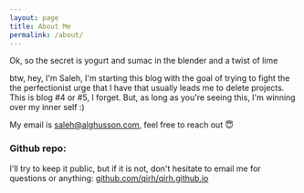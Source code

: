 ```yaml
---
layout: page
title: About Me
permalink: /about/
---
```


Ok, so the secret is yogurt and sumac in the blender and a twist of lime

btw, hey, I'm Saleh, I'm starting this blog with the goal of trying to fight the the perfectionist urge that I have that usually leads me to delete projects. This is blog #4 or #5, I forget. But, as long as you're seeing this, I'm winning over my inner self :)

My email is [saleh@alghusson.com](mailto:saleh@alghusson.com), feel free to reach out 😇

### Github repo:
 I'll try to keep it public, but if it is not, don't hesitate to email me for questions or anything:
  [github.com/qirh/qirh.github.io](https://github.com/qirh/qirh.github.io)
